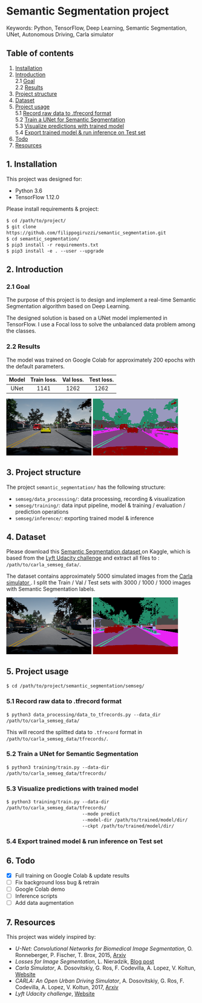 # Semantic Segmentation project

Keywords: Python, TensorFlow, Deep Learning, 
Semantic Segmentation, UNet, Autonomous Driving,
Carla simulator

## Table of contents

1. [ Installation ](#1-installation)
2. [ Introduction ](#2-introduction)  
    2.1 [ Goal ](#21-goal)  
    2.2 [ Results ](#22-results)  
3. [ Project structure ](#3-project-structure)
4. [ Dataset ](#4-dataset)
5. [ Project usage ](#5-project-usage)  
    5.1 [ Record raw data to .tfrecord format ](#51-record-raw-data-to-tfrecord-format)  
    5.2 [ Train a UNet for Semantic Segmentation ](#52-train-a-unet-for-semantic-segmentation)  
    5.3 [ Visualize predictions with trained model ](#53-visualize-predictions-with-trained-model)  
    5.4 [ Export trained model & run inference on Test set ](#54-export-trained-model--run-inference-on-test-set)
6. [ Todo ](#6-todo)
7. [ Resources ](#7-resources)

## 1. Installation

This project was designed for:
* Python 3.6
* TensorFlow 1.12.0

Please install requirements & project:
```
$ cd /path/to/project/
$ git clone https://github.com/filippogiruzzi/semantic_segmentation.git
$ cd semantic_segmentation/
$ pip3 install -r requirements.txt
$ pip3 install -e . --user --upgrade
```

## 2. Introduction

### 2.1 Goal

The purpose of this project is to design and implement 
a real-time Semantic Segmentation algorithm based on Deep Learning.

The designed solution is based on a UNet model implemented in TensorFlow. I use a Focal loss 
to solve the unbalanced data problem among the classes.

### 2.2 Results

The model was trained  on Google Colab for approximately 200 epochs with the 
default parameters.

| Model | Train loss. | Val loss. | Test loss. |
| :---: |:---:| :---:| :---: |
| UNet | 1141 | 1262 | 1262 |

![alt text](pics/pred_rgb.png "Input RGB")
![alt text](pics/pred_semseg.png "Semantic Segmentation prediction")

## 3. Project structure

The project `semantic_segmentation/` has the following structure:
* `semseg/data_processing/`: data processing, 
recording & visualization
* `semseg/training/`: data input pipeline, model 
& training / evaluation / prediction operations
* `semseg/inference/`: exporting trained model & inference

## 4. Dataset

Please download this 
[ Semantic Segmentation dataset ](https://www.kaggle.com/kumaresanmanickavelu/lyft-udacity-challenge)
on Kaggle, which is based from the [ Lyft Udacity challenge](https://www.udacity.com/lyft-challenge) 
and extract all files to : `/path/to/carla_semseg_data/`.

The dataset contains approximately 5000 simulated images from the [ Carla simulator ](http://carla.org/).
I split the Train / Val / Test sets with 3000 / 1000 / 1000 images with Semantic Segmentation labels.

![alt text](pics/rgb.png "RGB data")
![alt text](pics/semseg.png "Semantic Segmentation label")

## 5. Project usage

```
$ cd /path/to/project/semantic_segmentation/semseg/
```

### 5.1 Record raw data to .tfrecord format

```
$ python3 data_processing/data_to_tfrecords.py --data_dir /path/to/carla_semseg_data/
```

This will record the splitted data to `.tfrecord` format in `/path/to/carla_semseg_data/tfrecords/`.

### 5.2 Train a UNet for Semantic Segmentation

```
$ python3 training/train.py --data-dir /path/to/carla_semseg_data/tfrecords/
```

### 5.3 Visualize predictions with trained model

```
$ python3 training/train.py --data-dir /path/to/carla_semseg_data/tfrecords/
                            --mode predict
                            --model-dir /path/to/trained/model/dir/
                            --ckpt /path/to/trained/model/dir/
```

### 5.4 Export trained model & run inference on Test set

## 6. Todo

- [x] Full training on Google Colab & update results
- [ ] Fix background loss bug & retrain
- [ ] Google Colab demo
- [ ] Inference scripts
- [ ] Add data augmentation

## 7. Resources

This project was widely inspired by:
* _U-Net: Convolutional Networks for Biomedical Image Segmentation_, 
O. Ronneberger, P. Fischer, T. Brox, 
2015, [ Arxiv ](https://arxiv.org/abs/1505.04597)
* _Losses for Image Segmentation_, 
L. Nieradzik, [ Blog post ](https://lars76.github.io/neural-networks/object-detection/losses-for-segmentation/)
* _Carla Simulator_, 
A. Dosovitskiy, G. Ros, F. Codevilla, A. Lopez, V. Koltun, 
[ Website ](http://carla.org/)
* _CARLA: An Open Urban Driving Simulator_, 
A. Dosovitskiy, G. Ros, F. Codevilla, A. Lopez, V. Koltun, 
2017, [ Arxiv ](https://arxiv.org/abs/1711.03938)
* _Lyft Udacity challenge_, 
[ Website ](https://www.udacity.com/lyft-challenge)


